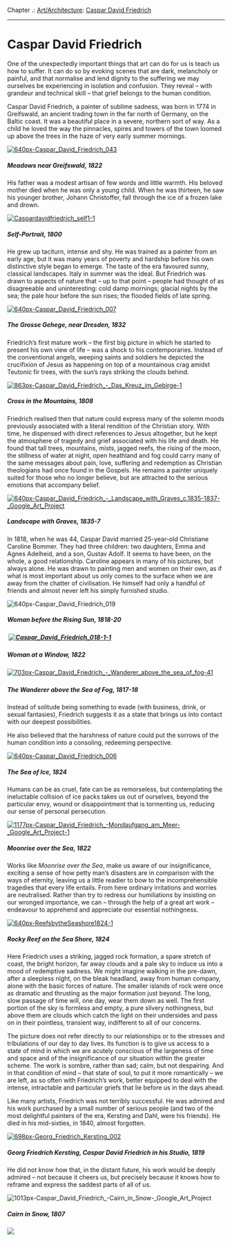Chapter .: [Art/Architecture](https://www.theschooloflife.com/thebookoflife/category/leisure/artarchitecture/): [Caspar David Friedrich](https://www.theschooloflife.com/thebookoflife/the-great-artists-caspar-david-friedrich/)

* * *

# Caspar David Friedrich

One of the unexpectedly important things that art can do for us is teach us how to suffer. It can do so by evoking scenes that are dark, melancholy or painful, and that normalise and lend dignity to the suffering we may ourselves be experiencing in isolation and confusion. They reveal – with grandeur and technical skill – that grief belongs to the human condition.

Caspar David Friedrich, a painter of sublime sadness, was born in 1774 in Greifswald, an ancient trading town in the far north of Germany, on the Baltic coast. It was a beautiful place in a severe, northern sort of way. As a child he loved the way the pinnacles, spires and towers of the town loomed up above the trees in the haze of very early summer mornings.&nbsp;

[![640px-Caspar_David_Friedrich_043](https://www.theschooloflife.com/thebookoflife/wp-content/uploads/2014/11/640px-Caspar_David_Friedrich_043.jpg)](http://www.thebookoflife.org/wp-content/uploads/2014/11/640px-Caspar_David_Friedrich_043.jpg)

##### Meadows near Greifswald, 1822

His father was a modest artisan of few words and little warmth. His beloved mother died when he was only a young child. When he was thirteen, he saw his younger brother, Johann Christoffer, fall through the ice of a frozen lake and drown.

[![Caspardavidfriedrich_self1-1](https://www.theschooloflife.com/thebookoflife/wp-content/uploads/2014/11/Caspardavidfriedrich_self1-1.jpg)](http://www.thebookoflife.org/wp-content/uploads/2014/11/Caspardavidfriedrich_self1-1.jpg)

##### Self-Portrait, 1800

He grew up taciturn, intense and shy. He was trained as a painter from an early age, but it was many years of poverty and hardship before his own distinctive style began to emerge. The taste of the era favoured sunny, classical landscapes. Italy in summer was the ideal. But Friedrich was drawn to aspects of nature that – up to that point – people had thought of as disagreeable and uninteresting: cold damp mornings; glacial nights by the sea; the pale hour before the sun rises; the flooded fields of late spring.&nbsp;

[![640px-Caspar_David_Friedrich_007](https://www.theschooloflife.com/thebookoflife/wp-content/uploads/2014/11/640px-Caspar_David_Friedrich_0071.jpg)](http://www.thebookoflife.org/wp-content/uploads/2014/11/640px-Caspar_David_Friedrich_0071.jpg)

##### The Grosse Gehege, near Dresden, 1832

Friedrich’s first mature work – the first big picture in which he started to present his own view of life – was a shock to his contemporaries. Instead of the conventional angels, weeping saints and soldiers he depicted the crucifixion of Jesus as happening on top of a mountainous crag amidst Teutonic fir trees, with the sun’s rays striking the clouds behind.

[![863px-Caspar_David_Friedrich_-_Das_Kreuz_im_Gebirge-1](https://www.theschooloflife.com/thebookoflife/wp-content/uploads/2014/11/863px-Caspar_David_Friedrich_-_Das_Kreuz_im_Gebirge-1.jpg)](http://www.thebookoflife.org/wp-content/uploads/2014/11/863px-Caspar_David_Friedrich_-_Das_Kreuz_im_Gebirge-1.jpg)

##### Cross in the Mountains, 1808

Friedrich realised then that nature could express many of the solemn moods previously associated with a literal rendition of the Christian story. With time, he dispensed with direct references to Jesus altogether, but he kept the atmosphere of tragedy and grief associated with his life and death. He found that tall trees, mountains, mists, jagged reefs, the rising of the moon, the stillness of water at night, open heathland and fog could carry many of the same messages about pain, love, suffering and redemption as Christian theologians had once found in the Gospels. He remains a painter uniquely suited for those who no longer believe, but are attracted to the serious emotions that accompany belief.

[![640px-Caspar_David_Friedrich_-_Landscape_with_Graves_c._1835-1837_-_Google_Art_Project](https://www.theschooloflife.com/thebookoflife/wp-content/uploads/2014/11/640px-Caspar_David_Friedrich_-_Landscape_with_Graves_c._1835-1837_-_Google_Art_Project.jpg)](http://www.thebookoflife.org/wp-content/uploads/2014/11/640px-Caspar_David_Friedrich_-_Landscape_with_Graves_c._1835-1837_-_Google_Art_Project.jpg)

##### Landscape with Graves, 1835-7

In 1818, when he was 44, Caspar David married 25-year-old Christiane Caroline Bommer. They had three children: two daughters, Emma and Agnes Adelheid, and a son, Gustav Adolf. It seems to have been, on the whole, a good relationship. Caroline appears in many of his pictures, but always alone. He was drawn to painting men and women on their own, as if what is most important about us only comes to the surface when we are away from the chatter of civilisation. He himself had only a handful of friends and almost never left his simply furnished studio.

![640px-Caspar_David_Friedrich_019](https://www.theschooloflife.com/thebookoflife/wp-content/uploads/2014/09/640px-Caspar_David_Friedrich_019.jpg)

##### Woman before the Rising Sun, 1818-20&nbsp;

##### 

##### &nbsp;[![Caspar_David_Friedrich_018-1-1](https://www.theschooloflife.com/thebookoflife/wp-content/uploads/2014/11/Caspar_David_Friedrich_018-1-1.jpg)](http://www.thebookoflife.org/wp-content/uploads/2014/11/Caspar_David_Friedrich_018-1-1.jpg)

##### Woman at a Window, 1822

[![703px-Caspar_David_Friedrich_-_Wanderer_above_the_sea_of_fog-41](https://www.theschooloflife.com/thebookoflife/wp-content/uploads/2014/11/703px-Caspar_David_Friedrich_-_Wanderer_above_the_sea_of_fog-41.jpg)](http://www.thebookoflife.org/wp-content/uploads/2014/11/703px-Caspar_David_Friedrich_-_Wanderer_above_the_sea_of_fog-41.jpg)

##### 

##### The Wanderer above the Sea of Fog, 1817-18

Instead of solitude being something to evade (with business, drink, or sexual fantasies), Friedrich suggests it as a state that brings us into contact with our deepest possibilities.

He also believed that the harshness of nature could put the sorrows of the human condition into a consoling, redeeming perspective.

[![640px-Caspar_David_Friedrich_006](https://www.theschooloflife.com/thebookoflife/wp-content/uploads/2014/11/640px-Caspar_David_Friedrich_006.jpg)](http://www.thebookoflife.org/wp-content/uploads/2014/11/640px-Caspar_David_Friedrich_006.jpg)

##### The Sea of Ice, 1824

Humans can be as cruel, fate can be as remorseless, but contemplating the ineluctable collision of ice packs takes us out of ourselves, beyond the particular envy, wound or disappointment that is tormenting us, reducing our sense of personal persecution.

[![1177px-Caspar_David_Friedrich_-_Mondaufgang_am_Meer_-_Google_Art_Project-1](https://www.theschooloflife.com/thebookoflife/wp-content/uploads/2014/11/1177px-Caspar_David_Friedrich_-_Mondaufgang_am_Meer_-_Google_Art_Project-1.jpg)](http://www.thebookoflife.org/wp-content/uploads/2014/11/1177px-Caspar_David_Friedrich_-_Mondaufgang_am_Meer_-_Google_Art_Project-1.jpg)

##### Moonrise over the Sea, 1822

Works like _Moonrise over the Sea_, make us aware of our insignificance, exciting a sense of how petty man’s disasters are in comparison with the ways of eternity, leaving us a little readier to bow to the incomprehensible tragedies that every life entails. From here ordinary irritations and worries are neutralised. Rather than try to redress our humiliations by insisting on our wronged importance, we can – through the help of a great art work – endeavour to apprehend and appreciate our essential nothingness.

[![640px-ReefsbytheSeashore1824-1](https://www.theschooloflife.com/thebookoflife/wp-content/uploads/2014/11/640px-ReefsbytheSeashore1824-1.jpg)](http://www.thebookoflife.org/wp-content/uploads/2014/11/640px-ReefsbytheSeashore1824-1.jpg)

##### Rocky Reef on the Sea Shore, 1824

Here Friedrich uses a striking, jagged rock formation, a spare stretch of coast, the bright horizon, far away clouds and a pale sky to induce us into a mood of redemptive sadness. We might imagine walking in the pre-dawn, after a sleepless night, on the bleak headland, away from human company, alone with the basic forces of nature. The smaller islands of rock were once as dramatic and thrusting as the major formation just beyond. The long, slow passage of time will, one day, wear them down as well. The first portion of the sky is formless and empty, a pure silvery nothingness, but above them are clouds which catch the light on their undersides and pass on in their pointless, transient way, indifferent to all of our concerns.

The picture does not refer directly to our relationships or to the stresses and tribulations of our day to day lives. Its function is to give us access to a state of mind in which we are acutely conscious of the largeness of time and space and of the insignificance of our situation within the greater scheme. The work is sombre, rather than sad; calm, but not despairing. And in that condition of mind – that state of soul, to put it more romantically – we are left, as so often with Friedrich’s work, better equipped to deal with the intense, intractable and particular griefs that lie before us in the days ahead.

Like many artists, Friedrich was not terribly successful. He was admired and his work purchased by a small number of serious people (and two of the most delightful painters of the era, Kersting and Dahl, were his friends). He died in his mid-sixties, in 1840, almost forgotten.

[![698px-Georg_Friedrich_Kersting_002](https://www.theschooloflife.com/thebookoflife/wp-content/uploads/2014/11/698px-Georg_Friedrich_Kersting_002.jpg)](http://www.thebookoflife.org/wp-content/uploads/2014/11/698px-Georg_Friedrich_Kersting_002.jpg)

##### Georg Friedrich Kersting, Caspar David Friedrich in his Studio, 1819

He did not know how that, in the distant future, his work would be deeply admired – not because it cheers us, but precisely because it knows how to reframe and express the saddest parts of all of us.

![1013px-Caspar_David_Friedrich_-_Cairn_in_Snow_-_Google_Art_Project](https://www.theschooloflife.com/thebookoflife/wp-content/uploads/2014/09/1013px-Caspar_David_Friedrich_-_Cairn_in_Snow_-_Google_Art_Project.jpg)

##### Cairn in Snow, 1807

[![](https://img.youtube.com/vi/go87azXN5Ms/0.jpg)](https://www.youtube.com/embed/go87azXN5Ms '')
